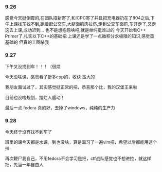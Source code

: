 ### 9.26 
感觉今天挺倒霉的,在团队招新寄了,和ICPC寄了并且把充电器扔在了804之后,下午上课找车找不到,跑着赶公交车,大腿面肌肉拉伤,走到公交车面前,车开走了,又走这去上课,成功迟到...
也不是想抱怨啥吧,就是单纯挺难过的
今天开始看C++ Primer了,扎实以下C++的基础把
上课还是学了一点微积分求极限的知识,感觉蛮基础的
但真的工图杀我


### 9.27
下午又没找到车！！！（很烦 

今天没啥课，感觉看了挺多cpp的，收获
蛮大的

我朋友面试过了，其实感觉挺正常的把，恭喜那个比，我的汉堡王来啦

目前也没啥规划，摆烂人启动！

最后一点 fedora 真的好，去掉了windows，纯纯的生产力


### 9.28
今天终于没有找不到车了

班里的课今天都是水课，到也没啥，算是温习了一遍vim把，希望以后都能用这个拉

再次鞭尸我自己，不用fedora不会学习是把，ctf战队感觉也不想进拉，就这样把，先当一年自由人
